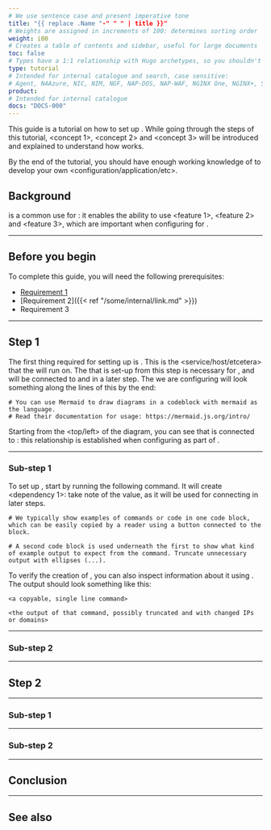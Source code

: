 ```yaml
---
# We use sentence case and present imperative tone
title: "{{ replace .Name "-" " " | title }}"
# Weights are assigned in increments of 100: determines sorting order
weight: i00
# Creates a table of contents and sidebar, useful for large documents
toc: false
# Types have a 1:1 relationship with Hugo archetypes, so you shouldn't need to change this
type: tutorial
# Intended for internal catalogue and search, case sensitive:
# Agent, N4Azure, NIC, NIM, NGF, NAP-DOS, NAP-WAF, NGINX One, NGINX+, Solutions, Unit
product:
# Intended for internal catalogue
docs: "DOCS-000"
---
```


[//]: # "These are Markdown comments to guide you through document structure. Remove them as you go, as well as any unnecessary sections."
[//]: # "Use underscores for _italics_, and double asterisks for **bold**."
[//]: # "Backticks are for `monospace`, used sparingly and reserved mostly for executable names - they can cause formatting problems. Avoid them in tables: use italics instead."

[//]: # "Begin each document with a sentence or two explaining what the purpose of the guide is, and what high-level actions to expect. No need to adhere precisely the example text given anywhere in this template."

This guide is a tutorial on how to set up <thing>. While going through the steps of this tutorial, <concept 1>, <concept 2> and <concept 3> will be introduced and explained to understand how <thing> works.

By the end of the tutorial, you should have enough working knowledge of <thing> to develop your own <configuration/application/etc>.

## Background

[//]: # "The largest difference between a tutorial and a how-to document is the scope of detail included. While working on the tutorial, consider what overlap might exist with a concept document."
[//]: # "We want to reduce the amount of context switching a reader has to go through, so it might be beneficial to convert some text content into an include for re-use between a tutorial and a concept document."

<thing> is a common use for <product>: it enables the ability to use <feature 1>, <feature 2> and <feature 3>, which are important when configuring <product> for <use case>.

---

## Before you begin

[//]: # "List everything someone will need installed or configured before it's required. Link directly to installation guides where possible."

To complete this guide, you will need the following prerequisites:

- [Requirement 1](some-external-link)
- [Requirement 2]({{< ref "/some/internal/link.md" >}})
- Requirement 3

[//]: # "Note the style of link for requirement two: keep the markdown extension. Links are resolved from the root of the documentation folder, often /site."

---

## Step 1

[//]: # "The text immediately following a heading in a tutorial should likely explain a concept to build a mental model of what the reader is about to do."
[//]: # "If it's a successive step (One after the first), you might refer to work already done to follow the sequence of operations."

The first thing required for setting up <thing> is <step name>. This is the <service/host/etcetera> that the <thing> will run on. The <component> that is set-up from this step is necessary for <requirement>, and will be connected to <other component> and <third component> in a later step. The <thing> we are configuring will look something along the lines of this by the end:

[//]: # "If it helps, include a diagram of some kind. Ensure your description provides all the context required, however: a diagram is an aid to explain things, not a replacement."

```mermaid
# You can use Mermaid to draw diagrams in a codeblock with mermaid as the language.
# Read their documentation for usage: https://mermaid.js.org/intro/
```

Starting from the <top/left> of the diagram, you can see that <thing> is connected to <other thing>: this relationship is established when configuring <parameter> as part of <file name>.

---

### Sub-step 1

[//]: # "The sub-steps of a tutorial should show the exact steps a reader should take to accomplish an action, and what to expect when doing so."
[//]: # "Though there may be multiple ways to accomplish a task, focus on showing the reader the exact way to do one."
[//]: # "You can mention alternative paths, but do not give unnecessary detail: it detracts from the task at hand."

To set up <component>, start by running the following command. It will create <dependency 1>: take note of the <unique identifier> value, as it will be used for connecting <other component> in later steps.

```shell
# We typically show examples of commands or code in one code block, which can be easily copied by a reader using a button connected to the block.
```
```text
# A second code block is used underneath the first to show what kind of example output to expect from the command. Truncate unnecessary output with ellipses (...).
```

To verify the creation of <component>, you can also inspect information about it using <command>. The output should look something like this:

```shell
<a copyable, single line command>
```
```
<the output of that command, possibly truncated and with changed IPs or domains>
```

---

### Sub-step 2

---

## Step 2

[//]: # "Explain any additional steps required. If the tutorial involves multiple components, each component can have its own step for delineation."

---

### Sub-step 1

---

### Sub-step 2

---

## Conclusion

[//]: # "Summarize everything that the reader will have learned and accomplished by the end of this tutorial."
[//]: # "It should fulfill the promise made by the introductory paragraph at the top of the document."
[//]: # "You may wish to link to another tutorial as the next logical step, but that could also be part of the 'See also' section."

---

## See also

[//]: # "Link to related documents, such as concepts, reference material or similar use cases."